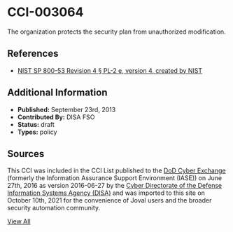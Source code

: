 # CCI-003064

The organization protects the security plan from unauthorized modification.

## References ##

* [NIST SP 800-53 Revision 4 § PL-2 e, version 4, created by NIST](http://csrc.nist.gov/publications/PubsSPs.html)


## Additional Information ##

* **Published:** September 23rd, 2013
* **Contributed By:** DISA FSO
* **Status:** draft
* **Types:** policy

## Sources ##

This CCI was included in the CCI List published to the [DoD Cyber Exchange](https://public.cyber.mil/stigs/cci/)
(formerly the Information Assurance Support Environment (IASE)) on June 27th, 2016 as version
2016-06-27 by the [Cyber Directorate of the Defense Information Systems Agency (DISA)](https://public.cyber.mil/about-cyber/)
and was imported to this site on October 10th, 2021 for the convenience of Joval users and the broader
security automation community.

[View All](../README.md)
